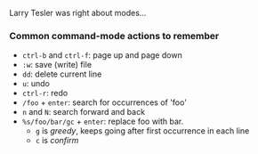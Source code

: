 Larry Tesler was right about modes...

### Common command-mode actions to remember

- `ctrl-b` and `ctrl-f`: page up and page down
- `:w`: save (write) file
- `dd`: delete current line
- `u`: undo
- `ctrl-r`: redo
- `/foo` + `enter`: search for occurrences of 'foo'
- `n` and `N`: search forward and back
- `%s/foo/bar/gc` + `enter`: replace foo with bar.
    - `g` is *greedy*, keeps going after first occurrence in each line
    - `c` is *confirm*